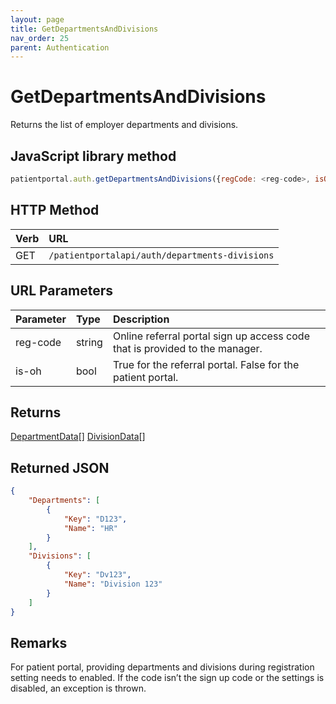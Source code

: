 ```yaml
---
layout: page
title: GetDepartmentsAndDivisions
nav_order: 25
parent: Authentication
---
```


# GetDepartmentsAndDivisions

Returns the list of employer departments and divisions.

## JavaScript library method

```javascript
patientportal.auth.getDepartmentsAndDivisions({regCode: <reg-code>, isOH: <is-oh>});
```

## HTTP Method

| Verb | URL                                               |
|:-----|:--------------------------------------------------|
| GET | `/patientportalapi/auth/departments-divisions` |

## URL Parameters

| Parameter | Type   | Description                                                 |
|:----------|:-------|:------------------------------------------------------------|
| reg-code | string | Online referral portal sign up access code that is provided to the manager. |
| is-oh | bool | True for the referral portal. False for the patient portal. |

## Returns

[DepartmentData](../objects-and-data-types/departmentdata)[]
[DivisionData](../objects-and-data-types/divisiondata)[]

## Returned JSON

```json
{
    "Departments": [
        {
            "Key": "D123",
            "Name": "HR"
        }
    ],
    "Divisions": [
        {
            "Key": "Dv123",
            "Name": "Division 123"
        }
    ]
}
```

## Remarks

For patient portal, providing departments and divisions during registration setting needs to enabled. If the code isn’t the sign up code or the settings is disabled, an exception is thrown.

